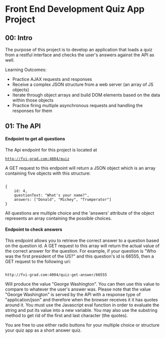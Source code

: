 # Front End Development Quiz App Project

## 00: Intro
The purpose of this project is to develop an application that loads a quiz from a restful interface and checks the user's answers against the API as well.

Learning Outcomes:
- Practice AJAX requests and responses
- Receive a complex JSON structure from a web server (an array of JS objects)
- Iterate through object arrays and build DOM elements based on the data within those objects
- Practice firing multiple asynchronous requests and handling the responses for them

## 01: The API

#### Endpoint to get all questions
The Api endpoint for this project is located at 

<code>http://fvi-grad.com:4004/quiz</code>

A GET request to this endpoint will return a JSON object which is an array containing five objects with this structure:

<code>
{ 
    id: 4,
    questionText: "What's your name?",
    answers: ["Donald", "Mickey", "Trumperator"]
}
</code>

All questions are multiple choice and the 'answers' attribute of the object represents an array containing the possible choices.

#### Endpoint to check answers

This endpoint allows you to retrieve the correct answer to a question based on the question id. A GET request to this array will return the actual value of the correct answer for the question. For example, if your question is "Who was the first president of the US?" and this question's id is 66555, then a GET request to the following uri:

<code>
http://fvi-grad.com:4004/quiz-get-answer/66555
</code>

Will produce the value "George Washington". You can then use this value to compare to whatever the user's answer was. Please note that the value "George Washington" is served by the API with a response type of "application/json" and therefore when the browser receives it it has quotes around it. You must use the Javascript eval function in order to evaluate the string and put its value into a new variable. You may also use the substring method to get rid of the first and last character (the quotes).

You are free to use either radio buttons for your multiple choice or structure your quiz app as a short answer quiz.
